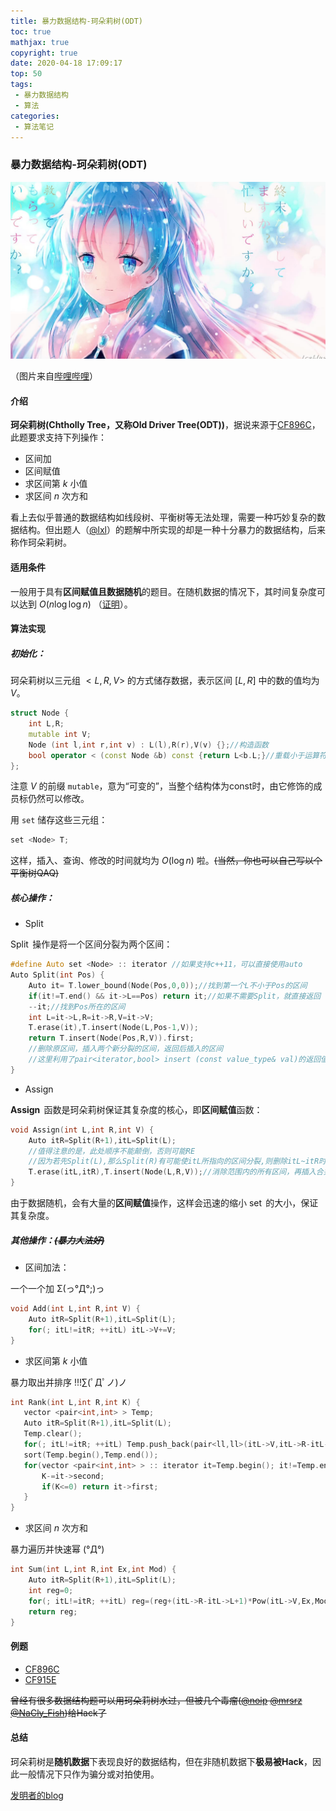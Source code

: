 ```yaml
---
title: 暴力数据结构-珂朵莉树(ODT)
toc: true
mathjax: true
copyright: true
date: 2020-04-18 17:09:17
top: 50
tags:
 - 暴力数据结构
 - 算法
categories:
 - 算法笔记
---
```


### 暴力数据结构-珂朵莉树(ODT)

![珂朵莉001](\2020\暴力数据结构-珂朵莉树-ODT\001.jpg)

<!--more-->

（图片来自[哔哩哔哩](https://www.bilibili.com/read/cv146458?from=category_2)）

#### 介绍

**珂朵莉树(Chtholly Tree，又称Old Driver Tree(ODT))**，据说来源于[CF896C](https://codeforces.com/problemset/problem/896/C)，此题要求支持下列操作：

- 区间加
- 区间赋值
- 求区间第 $k$ 小值
- 求区间 $n$ 次方和

看上去似乎普通的数据结构如线段树、平衡树等无法处理，需要一种巧妙复杂的数据结构。但出题人（[@lxl](https://www.zhihu.com/people/olddrivertree)）的题解中所实现的却是一种十分暴力的数据结构，后来称作珂朵莉树。

#### 适用条件

一般用于具有**区间赋值且数据随机**的题目。在随机数据的情况下，其时间复杂度可以达到 $O(n \log \log n)$ （[证明](https://zhuanlan.zhihu.com/p/102786071)）。

#### 算法实现

##### 初始化：

珂朵莉树以三元组 $<L,R,V>$ 的方式储存数据，表示区间 $[L,R]$ 中的数的值均为 $V$。

```c++
struct Node {
	int L,R;
	mutable int V;
	Node (int l,int r,int v) : L(l),R(r),V(v) {};//构造函数
	bool operator < (const Node &b) const {return L<b.L;}//重载小于运算符
};
```

注意 $V$ 的前缀 `mutable`，意为“可变的”，当整个结构体为const时，由它修饰的成员标仍然可以修改。

用 `set` 储存这些三元组：

```c++
set <Node> T;
```

这样，插入、查询、修改的时间就均为 $O(\log n)$ 啦。~~(当然，你也可以自己写以个平衡树QAQ)~~

##### 核心操作：

-  $\operatorname{Split}$

$\operatorname{Split}$ 操作是将一个区间分裂为两个区间：

```c++
#define Auto set <Node> :: iterator //如果支持c++11，可以直接使用auto
Auto Split(int Pos) {
	Auto it= T.lower_bound(Node(Pos,0,0));//找到第一个L不小于Pos的区间
	if(it!=T.end() && it->L==Pos) return it;//如果不需要Split，就直接返回
	--it;//找到Pos所在的区间
	int L=it->L,R=it->R,V=it->V;
	T.erase(it),T.insert(Node(L,Pos-1,V));
	return T.insert(Node(Pos,R,V)).first;
    //删除原区间，插入两个新分裂的区间，返回后插入的区间
    //这里利用了pair<iterator,bool> insert (const value_type& val)的返回值
}
```

- $\operatorname{Assign}$

**$\operatorname{Assign}$** 函数是珂朵莉树保证其复杂度的核心，即**区间赋值**函数：

```c++
void Assign(int L,int R,int V) {
	Auto itR=Split(R+1),itL=Split(L);
    //值得注意的是，此处顺序不能颠倒，否则可能RE
    //因为若先Split(L),那么Split(R)有可能使itL所指向的区间分裂,则删除itL~itR时会出错
	T.erase(itL,itR),T.insert(Node(L,R,V));//消除范围内的所有区间，再插入合并后的区间
}
```

由于数据随机，会有大量的**区间赋值**操作，这样会迅速的缩小 $\operatorname{set}$ 的大小，保证其复杂度。

##### 其他操作：~~(暴力大法好)~~

- 区间加法：

一个一个加 Σ(っ°Д°;)っ

```c++
void Add(int L,int R,int V) {
	Auto itR=Split(R+1),itL=Split(L);
	for(; itL!=itR; ++itL) itL->V+=V;
}
```

- 求区间第 $k$ 小值

暴力取出并排序 !!!∑(ﾟДﾟノ)ノ

 ```c++
int Rank(int L,int R,int K) {
	vector <pair<int,int> > Temp;
	Auto itR=Split(R+1),itL=Split(L);
	Temp.clear();
	for(; itL!=itR; ++itL) Temp.push_back(pair<ll,ll>(itL->V,itL->R-itL->L+1));
	sort(Temp.begin(),Temp.end());
	for(vector <pair<int,int> > :: iterator it=Temp.begin(); it!=Temp.end(); ++it) {
		K-=it->second;
		if(K<=0) return it->first;
	}
}
 ```

- 求区间 $n$ 次方和

暴力遍历并快速幂 (°Д°)

```c++
int Sum(int L,int R,int Ex,int Mod) {
	Auto itR=Split(R+1),itL=Split(L);
	int reg=0;
	for(; itL!=itR; ++itL) reg=(reg+(itL->R-itL->L+1)*Pow(itL->V,Ex,Mod))%Mod;
	return reg;
}
```

#### 例题

- [CF896C](https://www.luogu.com.cn/problem/CF896C)
- [CF915E](https://www.luogu.com.cn/problem/CF915E)

~~曾经有很多数据结构题可以用珂朵莉树水过，但被几个毒瘤([@noip](https://www.luogu.com.cn/user/3296) [@mrsrz](https://www.luogu.com.cn/user/6813) [@NaCly_Fish](https://www.luogu.com.cn/user/115864))给Hack了~~

#### 总结

珂朵莉树是**随机数据**下表现良好的数据结构，但在非随机数据下**极易被Hack**，因此一般情况下只作为骗分或对拍使用。

[发明者的blog](http://codeforces.com/blog/entry/56135)